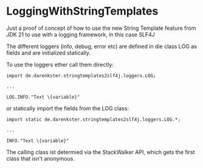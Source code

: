 # LoggingWithStringTemplates

Just a proof of concept of how to use the new String Template feature from JDK 21 to use with a logging framework, in this case SLF4J   

The different loggers (info, debug, error etc) are defined in die class LOG as fields and are initialized statically.

To use the loggers ether call them directly:

```
import de.darenkster.stringtemplates2slf4j.loggers.LOG;

...

LOG.INFO."Text \{variable}"
```
or statically import the fields from the LOG class:
```
import static de.darenkster.stringtemplates2slf4j.loggers.LOG.*;

...

INFO."Text \{variable}"
```
The calling class ist determied via the StackWalker API, which gets the first class that isn't anonymous.
